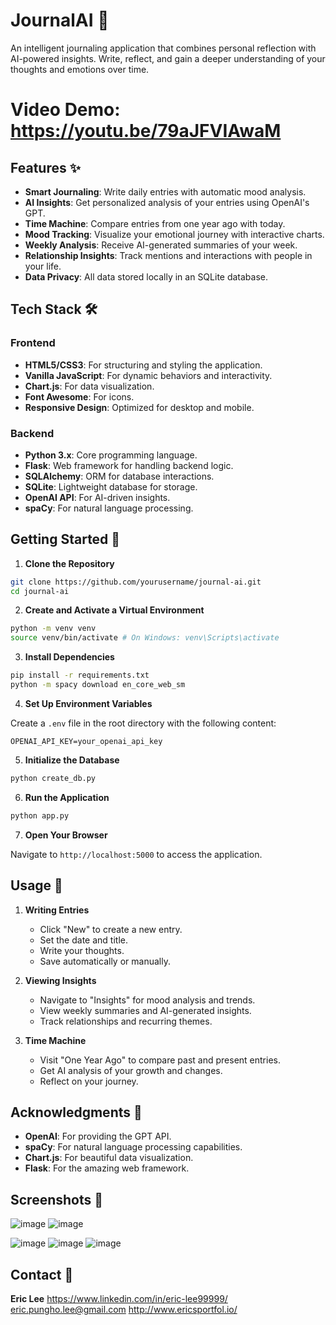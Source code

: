 # JournalAI 📝

An intelligent journaling application that combines personal reflection with AI-powered insights. Write, reflect, and gain a deeper understanding of your thoughts and emotions over time.
# Video Demo: https://youtu.be/79aJFVIAwaM
## Features ✨

- **Smart Journaling**: Write daily entries with automatic mood analysis.
- **AI Insights**: Get personalized analysis of your entries using OpenAI's GPT.
- **Time Machine**: Compare entries from one year ago with today.
- **Mood Tracking**: Visualize your emotional journey with interactive charts.
- **Weekly Analysis**: Receive AI-generated summaries of your week.
- **Relationship Insights**: Track mentions and interactions with people in your life.
- **Data Privacy**: All data stored locally in an SQLite database.

## Tech Stack 🛠️

### Frontend
- **HTML5/CSS3**: For structuring and styling the application.
- **Vanilla JavaScript**: For dynamic behaviors and interactivity.
- **Chart.js**: For data visualization.
- **Font Awesome**: For icons.
- **Responsive Design**: Optimized for desktop and mobile.

### Backend
- **Python 3.x**: Core programming language.
- **Flask**: Web framework for handling backend logic.
- **SQLAlchemy**: ORM for database interactions.
- **SQLite**: Lightweight database for storage.
- **OpenAI API**: For AI-driven insights.
- **spaCy**: For natural language processing.

## Getting Started 🚀

1. **Clone the Repository**

```bash
git clone https://github.com/yourusername/journal-ai.git
cd journal-ai
```

2. **Create and Activate a Virtual Environment**

```bash
python -m venv venv
source venv/bin/activate # On Windows: venv\Scripts\activate
```

3. **Install Dependencies**

```bash
pip install -r requirements.txt
python -m spacy download en_core_web_sm
```

4. **Set Up Environment Variables**

Create a `.env` file in the root directory with the following content:

```env
OPENAI_API_KEY=your_openai_api_key
```

5. **Initialize the Database**

```bash
python create_db.py
```

6. **Run the Application**

```bash
python app.py
```

7. **Open Your Browser**

Navigate to `http://localhost:5000` to access the application.

## Usage 📖

1. **Writing Entries**
   - Click "New" to create a new entry.
   - Set the date and title.
   - Write your thoughts.
   - Save automatically or manually.

2. **Viewing Insights**
   - Navigate to "Insights" for mood analysis and trends.
   - View weekly summaries and AI-generated insights.
   - Track relationships and recurring themes.

3. **Time Machine**
   - Visit "One Year Ago" to compare past and present entries.
   - Get AI analysis of your growth and changes.
   - Reflect on your journey.



## Acknowledgments 🙏

- **OpenAI**: For providing the GPT API.
- **spaCy**: For natural language processing capabilities.
- **Chart.js**: For beautiful data visualization.
- **Flask**: For the amazing web framework.

## Screenshots 📸
![image](https://github.com/user-attachments/assets/6656d9f4-f210-4dcd-ac6e-e8d5d7c0d636)
![image](https://github.com/user-attachments/assets/fe08b0f7-7d7b-4afb-9225-a7f3680c5beb)

![image](https://github.com/user-attachments/assets/e6770650-e1da-4d3d-926e-5cd966ce04ce)
![image](https://github.com/user-attachments/assets/db744835-a415-4055-b5ed-31b5eaf67dc3)
![image](https://github.com/user-attachments/assets/c77f8a90-e06c-4481-af08-48a8a81fd026)


## Contact 📧

**Eric Lee**
https://www.linkedin.com/in/eric-lee99999/
eric.pungho.lee@gmail.com
http://www.ericsportfol.io/

